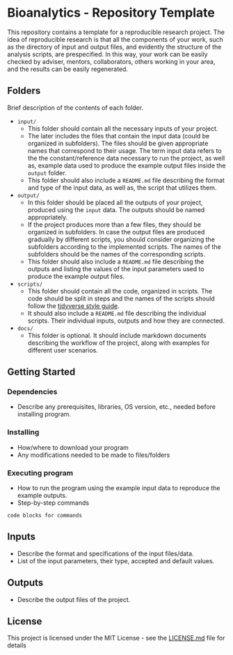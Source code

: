 # Bioanalytics - Repository Template
This repository contains a template for a reproducible research project. The idea of reproducible research is that all the components of your work, such as the directory of input and output files, and evidently the structure of the analysis scripts, are prespecified. In this way, your work can be easily checked by adviser, mentors, collaborators, others working in your area, and the results can be easily regenerated.


## Folders
Brief description of the contents of each folder. 

- `input/`
  - This folder should contain all the necessary inputs of your project.
  - The later includes the files that contain the input data (could be organized in subfolders). The files should be given appropriate names that correspond to their usage. The term input data refers to the the constant/reference data necessary to run the project, as well as, example data used to produce the example output files inside the `output` folder.
  - This folder should also include a `README.md` file describing the format and type of the input data, as well as, the script that utilizes them.
- `output/`
  - In this folder should be placed all the outputs of your project, produced using the `input` data. The outputs should be named appropriately.
  - If the project produces more than a few files, they should be organized in subfolders. In case the output files are produced gradually by different scripts, you should consider organizing the subfolders according to the implemented scripts. The names of the subfolders should be the names of the corresponding scripts.
  - This folder should also include a `README.md` file describing the outputs and listing the values of the input parameters used to produce the example output files.
- `scripts/`
  - This folder should contain all the code, organized in scripts. The code should be split in steps and the names of the scripts should follow the [tidyverse style guide](https://style.tidyverse.org/files.html).
  - It should also include a `README.md` file describing the individual scripts. Their individual inputs, outputs and how they are connected.
- `docs/`
  - This folder is optional. It should include markdown documents describing the workflow of the project, along with examples for different user scenarios.



## Getting Started

### Dependencies

- Describe any prerequisites, libraries, OS version, etc., needed before installing program.

### Installing

- How/where to download your program
- Any modifications needed to be made to files/folders

### Executing program

- How to run the program using the example input data to reproduce the example outputs.
- Step-by-step commands

```
code blocks for commands
```



## Inputs

* Describe the format and specifications of the input files/data.
* List of the input parameters, their type, accepted and default values.



## Outputs

* Describe the output files of the project.

  

## License

This project is licensed under the MIT License - see the [LICENSE.md]() file for details

